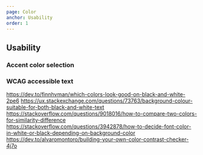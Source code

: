 ```yaml
---
page: Color
anchor: Usability
order: 1
---
```


## Usability

### Accent color selection
<closest-color></closest-color>

### WCAG accessible text
<a11y-color></a11y-color>


https://dev.to/finnhvman/which-colors-look-good-on-black-and-white-2pe6
https://ux.stackexchange.com/questions/73763/background-colour-suitable-for-both-black-and-white-text
https://stackoverflow.com/questions/9018016/how-to-compare-two-colors-for-similarity-difference
https://stackoverflow.com/questions/3942878/how-to-decide-font-color-in-white-or-black-depending-on-background-color
https://dev.to/alvaromontoro/building-your-own-color-contrast-checker-4j7o